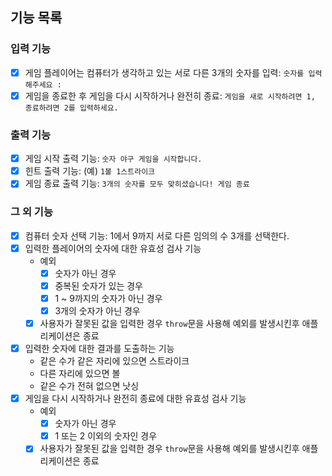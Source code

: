 ## 기능 목록

### 입력 기능

- [x] 게임 플레이어는 컴퓨터가 생각하고 있는 서로 다른 3개의 숫자를 입력: `숫자를 입력해주세요 : `
- [x] 게임을 종료한 후 게임을 다시 시작하거나 완전히 종료: `게임을 새로 시작하려면 1, 종료하려면 2를 입력하세요.`

### 출력 기능

- [x] 게임 시작 출력 기능: `숫자 야구 게임을 시작합니다.`
- [x] 힌트 출력 기능: (예) `1볼 1스트라이크`
- [x] 게임 종료 출력 기능: `3개의 숫자를 모두 맞히셨습니다! 게임 종료`

### 그 외 기능

- [x] 컴퓨터 숫자 선택 기능: 1에서 9까지 서로 다른 임의의 수 3개를 선택한다.
- [x] 입력한 플레이어의 숫자에 대한 유효성 검사 기능
  - 예외
    - [x] 숫자가 아닌 경우
    - [x] 중복된 숫자가 있는 경우
    - [x] 1 ~ 9까지의 숫자가 아닌 경우
    - [x] 3개의 숫자가 아닌 경우
  - [x] 사용자가 잘못된 값을 입력한 경우 `throw`문을 사용해 예외를 발생시킨후 애플리케이션은 종료
- [x] 입력한 숫자에 대한 결과를 도출하는 기능
  - 같은 수가 같은 자리에 있으면 스트라이크
  - 다른 자리에 있으면 볼
  - 같은 수가 전혀 없으면 낫싱
- [x] 게임을 다시 시작하거나 완전히 종료에 대한 유효성 검사 기능
  - 예외
    - [x] 숫자가 아닌 경우
    - [x] 1 또는 2 이외의 숫자인 경우
  - [x] 사용자가 잘못된 값을 입력한 경우 `throw`문을 사용해 예외를 발생시킨후 애플리케이션은 종료
